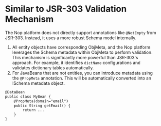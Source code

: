 # Similar to JSR-303 Validation Mechanism

The Nop platform does not directly support annotations like `@NotEmpty` from JSR-303. Instead, it uses a more robust Schema model internally.

1. All entity objects have corresponding ObjMeta, and the Nop platform leverages the Schema metadata within ObjMeta to perform validation. This mechanism is significantly more powerful than JSR-303's approach. For example, it identifies `dictName` configurations and validates dictionary tables automatically.
2. For JavaBeans that are not entities, you can introduce metadata using the `@PropMeta` annotation. This will be automatically converted into an ISchema metadata object.

```markdown
@DataBean
public class MyBean {
    @PropMeta(domain="email")
    public String getEmail() {
        return ...
    }
}
```
